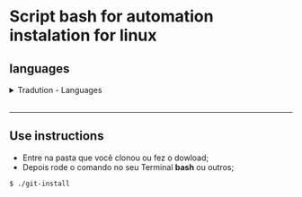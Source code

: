 # Script bash for automation instalation for linux</h1>

## languages
<details>
    <summary>Tradution - Languages</summary>
    <br>
    <p>Portuguese (Brazil)</p>
    <hr>
    <p>English (EUA)</p>
    <hr>
</details>
<br>

<hr>

## Use instructions 
- Entre na pasta que você clonou ou fez o dowload;
- Depois rode o comando no seu Terminal **bash** ou outros;
```bash
$ ./git-install
```


